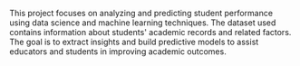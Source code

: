 This project focuses on analyzing and predicting student performance using data science and machine learning techniques. The dataset used contains information about students' academic records and related factors. The goal is to extract insights and build predictive models to assist educators and students in improving academic outcomes.
